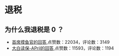 # 退税
## 为什么我退税是 0 ？
- [首席摸鱼官的回答](https://www.zhihu.com/question/384124002/answer/1126001932),点赞数：22034，评论数：3149
- [大白读保-APril的回答](https://www.zhihu.com/question/384124002/answer/1141103121),点赞数：11593，评论数：1194
